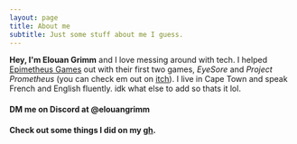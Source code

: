 ```yaml
---
layout: page
title: About me
subtitle: Just some stuff about me I guess.
---
```


**Hey, I'm Elouan Grimm** and I love messing around with tech. I helped [Epimetheus Games](https://epimetheus.games/) out with their first two games, *EyeSore* and *Project Prometheus* (you can check em out on [itch](https://epimetheusgamesogpc.itch.io/)). I live in Cape Town and speak French and English fluently. idk what else to add so thats it lol.

#### DM me on Discord at @elouangrimm
#### Check out some things I did on my [gh](https://github.com/elouangrimm/).